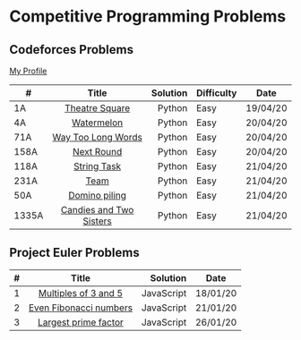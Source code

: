 # Competitive Programming Problems

## Codeforces Problems

[My Profile](https://codeforces.com/profile/veryogita)

| #     |                                  Title                                   | Solution | Difficulty | Date     |
| ----- | :----------------------------------------------------------------------: | -------: | ---------- | -------- |
| 1A    |     [Theatre Square](https://codeforces.com/problemset/problem/1/A)      |   Python | Easy       | 19/04/20 |
| 4A    |       [Watermelon](https://codeforces.com/problemset/problem/4/A)        |   Python | Easy       | 20/04/20 |
| 71A   |   [Way Too Long Words](https://codeforces.com/problemset/problem/71/A)   |   Python | Easy       | 20/04/20 |
| 158A  |      [Next Round](https://codeforces.com/problemset/problem/158/A)       |   Python | Easy       | 20/04/20 |
| 118A  |      [String Task](https://codeforces.com/problemset/problem/118/A)      |   Python | Easy       | 21/04/20 |
| 231A  |         [Team](https://codeforces.com/problemset/problem/231/A)          |   Python | Easy       | 21/04/20 |
| 50A   |     [Domino piling](https://codeforces.com/problemset/problem/50/A)      |   Python | Easy       | 21/04/20 |
| 1335A | [Candies and Two Sisters](https://codeforces.com/contest/1335/problem/A) |   Python | Easy       | 21/04/20 |

## Project Euler Problems

| #   |                            Title                             |   Solution | Date     |
| --- | :----------------------------------------------------------: | ---------: | -------- |
| 1   |  [Multiples of 3 and 5](https://projecteuler.net/problem=1)  | JavaScript | 18/01/20 |
| 2   | [Even Fibonacci numbers](https://projecteuler.net/problem=2) | JavaScript | 21/01/20 |
| 3   |  [Largest prime factor](https://projecteuler.net/problem=3)  | JavaScript | 26/01/20 |
